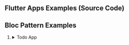 ## Flutter Apps Examples (Source Code)
## Bloc Pattern Examples
1. <details> 
    <summary>Todo App</summary>

    1. [Cubit + StreamSubscription]  
    2. Cubit + Bloc BlocListener  
    3. Bloc + StreamSubscription  
    4. Bloc + Bloc BlocListener

   </details>

